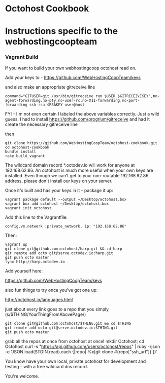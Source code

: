 Octohost Cookbook
=================
# Instructions specific to the webhostingcoopteam

### Vagrant Build

If you want to build your own webhostingcoop octohost read on.

Add your keys to - https://github.com/WebHostingCoopTeam/keys

and also make an appropriate gitreceive line

`command="GITUSER=git /usr/bin/gitreceive run $USER $GITRECEIVEKEY",no-agent-forwarding,no-pty,no-user-rc,no-X11-forwarding,no-port-forwarding ssh-rsa $RSAKEY user@host`

FYI - I'm not even certain I labeled the above variables correctly.  Just a wild guess. 
I had to install https://github.com/progrium/gitreceive
and had it create the necessary gitreceive line

then

    git clone https://github.com/WebHostingCoopTeam/octohost-cookbook.git
    cd octohost-cookbook
    bundle install
    rake build_vagrant

The wildcard domain record *.octodev.io will work for anyone at 192.168.62.86. An octohost is much more useful when your own keys are installed. Even though we can't get to your non-routable 192.168.62.86 address, please don't install our keys on your server.

Once it's built and has your keys in it - package it up:

    vagrant package default --output ~/Desktop/octohost.box
    vagrant box add octohost ~/Desktop/octohost.box
    vagrant init octohost

Add this line to the Vagrantfile:

    config.vm.network :private_network, ip: "192.168.62.86"

Then:

    vagrant up
    git clone git@github.com:octohost/harp.git && cd harp
    git remote add octo git@serve.octodev.io:harp.git
    git push octo master
    lynx http://harp.octodev.io

 Add yourself here:

https://github.com/WebHostingCoopTeam/keys


also fun things to try once you've got one up:

http://octohost.io/languages.html

just about every link goes to a repo that you simply
(s/$THING/YourThingFromAbovePage/)

    git clone git@github.com:octohost/$THING.git && cd $THING
    git remote add octo git@serve.octodev.io:$THING.git
    git push octo master

grab all the repos at once from octohost at once!
    mkdir Octohost; cd Octohost
    curl -s "https://api.github.com/users/octohost/repos" | ruby -rjson -e 'JSON.load(STDIN.read).each {|repo| %x[git clone #{repo["ssh_url"]} ]}'



You know have your own local, private octohost for development and testing - with a free wildcard dns record.

You're welcome.
